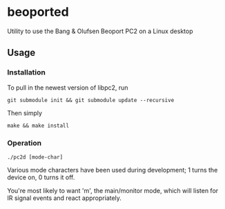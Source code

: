# beoported
Utility to use the Bang &amp; Olufsen Beoport PC2 on a Linux desktop

## Usage

### Installation

To pull in the newest version of libpc2, run

`git submodule init && git submodule update --recursive`

Then simply

`make && make install`

### Operation

`./pc2d [mode-char]`

Various mode characters have been used during development; 1 turns the device on, 0 turns it off.

You're most likely to want 'm', the main/monitor mode, which will listen for IR signal events and react appropriately.
